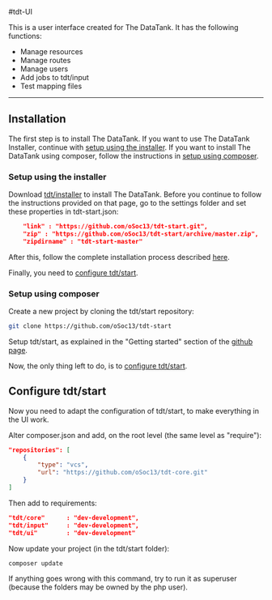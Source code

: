 #tdt-UI

This is a user interface created for The DataTank. It has the following functions:
- Manage resources
- Manage routes
- Manage users
- Add jobs to tdt/input
- Test mapping files

- - -

## Installation

The first step is to install The DataTank. If you want to use The DataTank Installer, continue with [setup using the installer](https://github.com/oSoc13/tdt-UI/tree/development#setup-using-the-installer).
If you want to install The DataTank using composer, follow the instructions in [setup using composer](https://github.com/oSoc13/tdt-UI/tree/development#setup-using-composer).

### Setup using the installer

Download [tdt/installer](https://github.com/oSoc13/tdt-Installer) to install The DataTank. Before you continue to follow the instructions provided on that page, go to the settings folder and set these properties in tdt-start.json:

```json
	"link" : "https://github.com/oSoc13/tdt-start.git",
  	"zip" : "https://github.com/oSoc13/tdt-start/archive/master.zip",
  	"zipdirname" : "tdt-start-master"
```

After this, follow the complete installation process described [here](https://github.com/oSoc13/tdt-Installer).

Finally, you need to [configure tdt/start](https://github.com/oSoc13/tdt-UI/tree/development#configure-tdtstart).

### Setup using composer

Create a new project by cloning the tdt/start repository:
```bash
git clone https://github.com/oSoc13/tdt-start
```

Setup tdt/start, as explained in the "Getting started" section of the [github page](https://github.com/tdt/start#getting-started).

Now, the only thing left to do, is to [configure tdt/start](https://github.com/oSoc13/tdt-UI/tree/development#configure-tdtstart).

## Configure tdt/start

Now you need to adapt the configuration of tdt/start, to make everything in the UI work.

Alter composer.json and add, on the root level (the same level as "require"):
```json
"repositories": [
    {
        "type": "vcs",
        "url": "https://github.com/oSoc13/tdt-core.git"
    }
]
```

Then add to requirements:

```json
"tdt/core"      : "dev-development",
"tdt/input"     : "dev-development",
"tdt/ui"        : "dev-development"
```

Now update your project (in the tdt/start folder):

```bash
composer update
```

If anything goes wrong with this command, try to run it as superuser (because the folders may be owned by the php user).